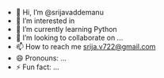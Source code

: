- 👋 Hi, I’m @srijavaddemanu
- 👀 I’m interested in 
- 🌱 I’m currently learning Python
- 💞️ I’m looking to collaborate on ...
- 📫 How to reach me srija.v722@gmail.com
- 😄 Pronouns: ...
- ⚡ Fun fact: ...

<!---
srijavaddemanu/srijavaddemanu is a ✨ special ✨ repository because its `README.md` (this file) appears on your GitHub profile.
You can click the Preview link to take a look at your changes.
--->
